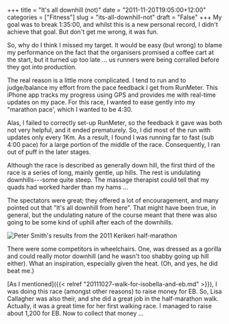 +++
title = "It's all downhill (not)"
date = "2011-11-20T19:05:00+12:00"
categories = ["Fitness"]
slug = "its-all-downhill-not"
draft = "False"
+++
My goal was to break 1:35:00, and whilst this is a new personal record,
I didn't achieve that goal. But don't get me wrong, it was fun.

So, why do I think I missed my target. It would be easy (but wrong) to
blame my performance on the fact that the organisers promised a coffee
cart at the start, but it turned up too late ... us runners were being
corralled before they got into production.

The real reason is a little more complicated. I tend to run and to
judge/balance my effort from the pace feedback I get from RunMeter.
This
iPhone app tracks my progress using GPS and provides me with real-time
updates on my pace. For this race, I wanted to ease gently into my
"marathon pace', which I wanted to be 4:30.

Alas, I failed to correctly set-up RunMeter, so the feedback it gave
was
both not very helpful, and it ended prematurely. So, I did most of the
run with updates only every 1Km. As a result, I found I was running far
to fast (sub 4:00 pace) for a large portion of the middle of the race.
Consequently, I ran out of puff in the later stages.

Although the race is described as generally down hill, the first third
of the race is a series of long, mainly gentle, up hills. The rest is
undulating downhills---some quite steep. The massage therapist could tell
that my quads had worked harder than my hams ...

The spectators were great; they offered a lot of encouragement, and
many
pointed out that "It's all downhill from here". That might have been
true, in general, but the undulating nature of the course meant that
there was also going to be some kind of uphill after each of the
downhills.

![Peter Smith's results from the 2011 Kerikeri
half-marathon](/images/kerikeri-half-marathon2011.png
"Kerikeri half marathon 2011")

There were some competitors in wheelchairs. One, was dressed as a
gorilla and could really motor downhill (and he wasn't too shabby going
up hill either). What an inspiration, especially given the heat. (Oh,
and yes, he did beat me.)

[As I
mentioned]({{< relref "20111027-walk-for-isobella-and-eb.md" >}}),
I was doing this race (amongst other reasons) to raise money for EB.
So, Lisa Callagher was also their, and she did a great job in the
half-marathon walk. Actually, it was a great time for her first walking
race. I managed to raise about 1,200 for EB. Now to collect that
money ...

